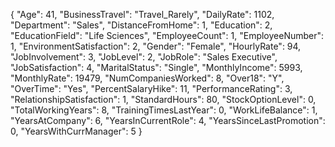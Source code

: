 {
    "Age": 41,
    "BusinessTravel": "Travel_Rarely",
    "DailyRate": 1102,
    "Department": "Sales",
    "DistanceFromHome": 1,
    "Education": 2,
    "EducationField": "Life Sciences",
    "EmployeeCount": 1,
    "EmployeeNumber": 1,
    "EnvironmentSatisfaction": 2,
    "Gender": "Female",
    "HourlyRate": 94,
    "JobInvolvement": 3,
    "JobLevel": 2,
    "JobRole": "Sales Executive",
    "JobSatisfaction": 4,
    "MaritalStatus": "Single",
    "MonthlyIncome": 5993,
    "MonthlyRate": 19479,
    "NumCompaniesWorked": 8,
    "Over18": "Y",
    "OverTime": "Yes",
    "PercentSalaryHike": 11,
    "PerformanceRating": 3,
    "RelationshipSatisfaction": 1,
    "StandardHours": 80,
    "StockOptionLevel": 0,
    "TotalWorkingYears": 8,
    "TrainingTimesLastYear": 0,
    "WorkLifeBalance": 1,
    "YearsAtCompany": 6,
    "YearsInCurrentRole": 4,
    "YearsSinceLastPromotion": 0,
    "YearsWithCurrManager": 5
  }